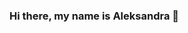 ### Hi there, my name is Aleksandra 👋

<!--
**Zoouri/Zoouri** is a ✨ _special_ ✨ repository because its `README.md` (this file) appears on your GitHub profile.

Here are some ideas to get you started:

- 📊 Aspiring Data Analyst.
- 🌱 I'm currently honing skills in Python, SQL, and data visualization.
- 🚀 I'm passionate about transforming raw data into actionable insights.
- 👩‍🍳 Fun fact: I'm a qualified chef! Ask me anything about food—I've got tips for days!
- 🏋️‍♀️ During my free time, I enjoy working out and spending my time with family 👨‍👩‍👧‍👦✨
- 💡📈 Let's connect and delve into the data-driven journey! 
- #DataAnalytics #Python #SQL #DataViz
